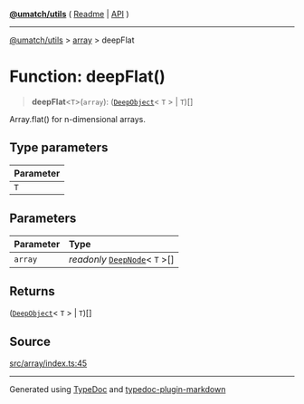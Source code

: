 [**@umatch/utils**](../../README.md) ( [Readme](../../README.md) \| [API](../../API.md) )

---

[@umatch/utils](../../API.md) > [array](../README.md) > deepFlat

# Function: deepFlat()

> **deepFlat**\<`T`\>(`array`): ([`DeepObject`](../../index/type-aliases/type-alias.DeepObject.md)\< `T` \> \| `T`)[]

Array.flat() for n-dimensional arrays.

## Type parameters

| Parameter |
| :-------- |
| `T`       |

## Parameters

| Parameter | Type                                                                                |
| :-------- | :---------------------------------------------------------------------------------- |
| `array`   | _readonly_ [`DeepNode`](../../index/type-aliases/type-alias.DeepNode.md)\< `T` \>[] |

## Returns

([`DeepObject`](../../index/type-aliases/type-alias.DeepObject.md)\< `T` \> \| `T`)[]

## Source

[src/array/index.ts:45](https://github.com/umatch-oficial/utils/blob/618b1ef/src/array/index.ts#L45)

---

Generated using [TypeDoc](https://typedoc.org/) and [typedoc-plugin-markdown](https://www.npmjs.com/package/typedoc-plugin-markdown)
